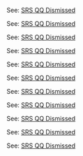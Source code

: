 See: [SRS QQ Dismissed](https://github.com/winlinvip/simple-rtmp-server/wiki/v1_CN_SRS-QQ-Dismissed)

See: [SRS QQ Dismissed](https://github.com/winlinvip/simple-rtmp-server/wiki/v1_CN_SRS-QQ-Dismissed)

See: [SRS QQ Dismissed](https://github.com/winlinvip/simple-rtmp-server/wiki/v1_CN_SRS-QQ-Dismissed)

See: [SRS QQ Dismissed](https://github.com/winlinvip/simple-rtmp-server/wiki/v1_CN_SRS-QQ-Dismissed)

See: [SRS QQ Dismissed](https://github.com/winlinvip/simple-rtmp-server/wiki/v1_CN_SRS-QQ-Dismissed)

See: [SRS QQ Dismissed](https://github.com/winlinvip/simple-rtmp-server/wiki/v1_CN_SRS-QQ-Dismissed)

See: [SRS QQ Dismissed](https://github.com/winlinvip/simple-rtmp-server/wiki/v1_CN_SRS-QQ-Dismissed)

See: [SRS QQ Dismissed](https://github.com/winlinvip/simple-rtmp-server/wiki/v1_CN_SRS-QQ-Dismissed)

See: [SRS QQ Dismissed](https://github.com/winlinvip/simple-rtmp-server/wiki/v1_CN_SRS-QQ-Dismissed)

See: [SRS QQ Dismissed](https://github.com/winlinvip/simple-rtmp-server/wiki/v1_CN_SRS-QQ-Dismissed)

See: [SRS QQ Dismissed](https://github.com/winlinvip/simple-rtmp-server/wiki/v1_CN_SRS-QQ-Dismissed)

